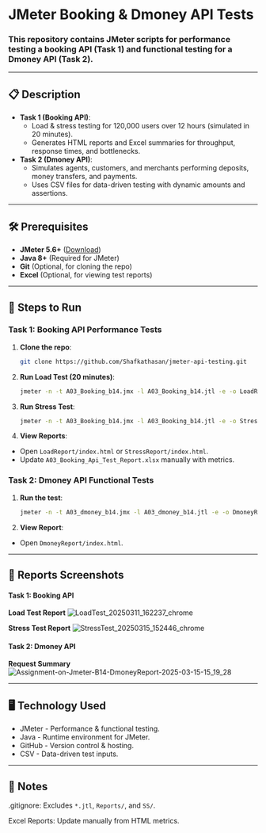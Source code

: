 # JMeter Booking & Dmoney API Tests

### This repository contains JMeter scripts for performance testing a booking API (Task 1) and functional testing for a Dmoney API (Task 2).

---

## 📋 Description

- **Task 1 (Booking API)**:
  - Load & stress testing for 120,000 users over 12 hours (simulated in 20 minutes).
  - Generates HTML reports and Excel summaries for throughput, response times, and bottlenecks.
- **Task 2 (Dmoney API)**:
  - Simulates agents, customers, and merchants performing deposits, money transfers, and payments.
  - Uses CSV files for data-driven testing with dynamic amounts and assertions.

---

## 🛠 Prerequisites

- **JMeter 5.6+** ([Download](https://jmeter.apache.org/download_jmeter.cgi))
- **Java 8+** (Required for JMeter)
- **Git** (Optional, for cloning the repo)
- **Excel** (Optional, for viewing test reports)

---

## 🚀 Steps to Run

### **Task 1: Booking API Performance Tests**

1. **Clone the repo**:

   ```bash
   git clone https://github.com/Shafkathasan/jmeter-api-testing.git
   ```

2. **Run Load Test (20 minutes)**:

   ```bash
   jmeter -n -t A03_Booking_b14.jmx -l A03_Booking_b14.jtl -e -o LoadReport
   ```

3. **Run Stress Test**:
   ```bash
   jmeter -n -t A03_Booking_b14.jmx -l A03_Booking_b14.jtl -e -o StressReport
   ```
4. **View Reports**:

- Open `LoadReport/index.html` or `StressReport/index.html`.
- Update `A03_Booking_Api_Test_Report.xlsx` manually with metrics.

### **Task 2: Dmoney API Functional Tests**

1. **Run the test**:

   ```bash
   jmeter -n -t A03_dmoney_b14.jmx -l A03_dmoney_b14.jtl -e -o DmoneyReport
   ```

2. **View Report**:

- Open `DmoneyReport/index.html`.

---

## 📸 Reports Screenshots

#### Task 1: Booking API

**Load Test Report**
![LoadTest_20250311_162237_chrome](https://github.com/user-attachments/assets/f3a27796-51c7-48a3-9e23-d6ef97a99e7c)

**Stress Test Report**
![StressTest_20250315_152446_chrome](https://github.com/user-attachments/assets/22198f5d-4823-4a4e-af91-2f9e27833c72)

#### Task 2: Dmoney API

**Request Summary**
![Assignment-on-Jmeter-B14-DmoneyReport-2025-03-15-15_19_28](https://github.com/user-attachments/assets/0868374b-b203-4355-8864-1ee50e8b5b99)

---

## 🖥 Technology Used
- JMeter - Performance & functional testing.
- Java - Runtime environment for JMeter.
- GitHub - Version control & hosting.
- CSV - Data-driven test inputs.

---

## 📝 Notes
.gitignore: Excludes `*.jtl`, `Reports/`, and `SS/`.

Excel Reports: Update manually from HTML metrics.
